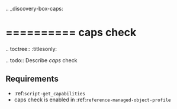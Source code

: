 .. _discovery-box-caps:

==========
caps check
==========

.. toctree::
    :titlesonly:


.. todo::
    Describe *caps* check

Requirements
------------
* :ref:`script-get_capabilities`
* caps check is enabled in :ref:`reference-managed-object-profile`
